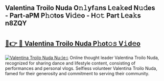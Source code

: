 ## Valentina Troilo Nuda O𝚗𝚕yf𝚊ns L𝚎a𝚔ed N𝚞𝚍es - Part-aPM P𝚑𝚘tos Vi𝚍𝚎o - H𝚘𝚝 Part L𝚎a𝚔s n8ZQY

# <h2><a href="http://kf31x73.oniu.top/?m=Valentina+Troilo+Nuda">🔗👉 🔴 Valentina Troilo Nuda P𝚑ot𝚘𝚜 V𝚒d𝚎o</a></h2>

[![Valentina Troilo Nuda Nu𝚍e𝚜](https://i.imgur.com/0qMVB7G.gif)](http://kf31x73.oniu.top/?m=Valentina+Troilo+Nuda)
Online thought leader Valentina Troilo Nuda, recognized for sharing dance and lifestyle content, consisting of performances and personal vlogs. Selfless volunteer Valentina Troilo Nuda, famed for their generosity and commitment to serving their community.  
